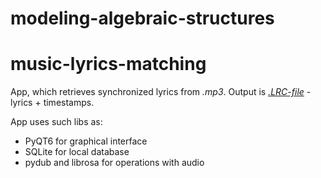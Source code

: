 # modeling-algebraic-structures

# music-lyrics-matching

App, which retrieves synchronized lyrics from *.mp3*. Output is [*.LRC-file*](https://en.wikipedia.org/wiki/LRC_(file_format)) - lyrics + timestamps.

App uses such libs as:
- PyQT6 for graphical interface
- SQLite for local database 
- pydub and librosa for operations with audio 
